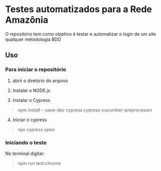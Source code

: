# Testes automatizados para a Rede Amazônia
O repositório tem como objetivo é testar e automatizar o login de um site qualquer métodologia BDD

## Uso

### Para iniciar o repositório

1. abrir o diretório do arquivo

2. Instalar o NODE.js

3. Instalar o Cypress
> npm install --save-dev cypress cypress-cucumber-preprocessor

4. Iniciar o cypress

> npx cypress open

### Iniciando o teste

No terminal digitar:
> npm run test:chrome
